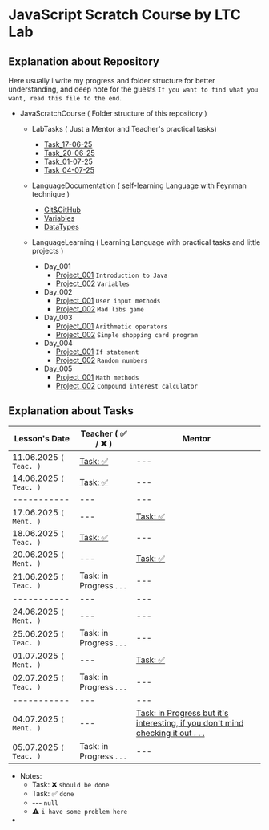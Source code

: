 # JavaScript Scratch Course by LTC Lab

## Explanation about Repository

Here usually i write my progress and folder structure for better understanding, and deep note for the guests `If you want to find what you want, read this file to the end`.

- JavaScratchCourse ( Folder structure of this repository )

  - LabTasks ( Just a Mentor and Teacher's practical tasks)

    - [Task_17-06-25](./LabTasks/000_Task_17-06-25/)
    - [Task_20-06-25](./LabTasks/001_Task_20-06-25/)
    - [Task_01-07-25](./LabTasks/002_Task_01-07-25/)
    - [Task_04-07-25](./LabTasks/003_Task_04-07-25/)

  - LanguageDocumentation ( self-learning Language with Feynman technique )

    - [Git&GitHub](https://github.com/RaviHamidov/JavaScratchCourse/tree/main/LanguageDocumentation/000_Git%26GitHub)
    - [Variables](https://github.com/RaviHamidov/JavaScratchCourse/tree/main/LanguageDocumentation/001_Variables)
    - [DataTypes](https://github.com/RaviHamidov/JavaScratchCourse/tree/main/LanguageDocumentation/002_DataTypes)

  - LanguageLearning ( Learning Language with practical tasks and little projects )

    - Day_001
      - [Project_001](./LanguageLearning/Day_001/Project_001/) `Introduction to Java`
      - [Project_002](./LanguageLearning/Day_001/Project_002/) `Variables`
    - Day_002
      - [Project_001](./LanguageLearning/Day_002/Project_001/) `User input methods`
      - [Project_002](./LanguageLearning/Day_002/Project_002/) `Mad libs game`
    - Day_003
      - [Project_001](./LanguageLearning/Day_003/Project_001/) `Arithmetic operators`
      - [Project_002](./LanguageLearning/Day_003/Project_002/) `Simple shopping card program`
    - Day_004
      - [Project_001](./LanguageLearning/Day_004/Project_001/) `If statement`
      - [Project_002](./LanguageLearning/Day_004/Project_002/) `Random numbers`
    - Day_005
      - [Project_001](./LanguageLearning/Day_005/Project_001/) `Math methods`
      - [Project_002](./LanguageLearning/Day_005/Project_002/) `Compound interest calculator`

    <!-- - Day_006
      - [Project_001](./LanguageLearning/Day_006/Project_001/) `null`
      - [Project_002](./LanguageLearning/Day_006/Project_002/) `null`
    - Day_007
      - [Project_001](./LanguageLearning/Day_007/Project_001/) `null`
      - [Project_002](./LanguageLearning/Day_007/Project_002/) `null`
    - Day_008
      - [Project_001](./LanguageLearning/Day_008/Project_001/) `null`
      - [Project_002](./LanguageLearning/Day_008/Project_002/) `null` -->

## Explanation about Tasks

| Lesson's Date          | Teacher ( ✅ / ❌ )                                                                                                                                 | Mentor                                                                                                                                                                   |
| ---------------------- | --------------------------------------------------------------------------------------------------------------------------------------------------- | ------------------------------------------------------------------------------------------------------------------------------------------------------------------------ |
| 11.06.2025 `( Teac. )` | [Task: ✅](https://docs.google.com/spreadsheets/d/1ciZbwJsU28qdbG0WWHY_jCyd03SGNJBs/edit?usp=sharing&ouid=115840657660775990580&rtpof=true&sd=true) | ---                                                                                                                                                                      |
| 14.06.2025 `( Teac. )` | [Task: ✅](https://docs.google.com/spreadsheets/d/1ciZbwJsU28qdbG0WWHY_jCyd03SGNJBs/edit?usp=sharing&ouid=115840657660775990580&rtpof=true&sd=true) | ---                                                                                                                                                                      |
| -----------            | ---                                                                                                                                                 | ---                                                                                                                                                                      |
| 17.06.2025 `( Ment. )` | ---                                                                                                                                                 | [Task: ✅](https://github.com/RaviHamidov/JavaScratchCourse/tree/main/LabTasks/Task_17-06-25)                                                                            |
| 18.06.2025 `( Teac. )` | [Task: ✅](https://github.com/RaviHamidov/JavaScratchCourse/tree/main/LanguageDocumentation/000_Git%26GitHub)                                       | ---                                                                                                                                                                      |
| 20.06.2025 `( Ment. )` | ---                                                                                                                                                 | [Task: ✅](https://github.com/RaviHamidov/JavaScratchCourse/tree/main/LabTasks/Task_20-06-25)                                                                            |
| 21.06.2025 `( Teac. )` | Task: in Progress . . .                                                                                                                             | ---                                                                                                                                                                      |
| -----------            | ---                                                                                                                                                 | ---                                                                                                                                                                      |
| 24.06.2025 `( Ment. )` | ---                                                                                                                                                 | ---                                                                                                                                                                      |
| 25.06.2025 `( Teac. )` | Task: in Progress . . .                                                                                                                             | ---                                                                                                                                                                      |
| 01.07.2025 `( Ment. )` | ---                                                                                                                                                 | [Task: ✅](https://github.com/RaviHamidov/JavaScratchCourse/tree/main/LabTasks/Task_01-07-25)                                                                            |
| 02.07.2025 `( Teac. )` | Task: in Progress . . .                                                                                                                             | ---                                                                                                                                                                      |
| -----------            | ---                                                                                                                                                 | ---                                                                                                                                                                      |
| 04.07.2025 `( Ment. )` | ---                                                                                                                                                 | [Task: in Progress but it's interesting, if you don't mind checking it out . . .](https://github.com/RaviHamidov/JavaScratchCourse/tree/main/LabTasks/003_Task_04-07-25) |
| 05.07.2025 `( Teac. )` | Task: in Progress . . .                                                                                                                             | ---                                                                                                                                                                      |

- Notes:
  - Task: ❌ `should be done`
  - Task: ✅ `done`
  - --- `null`
  - ⚠️ `i have some problem here`
-
